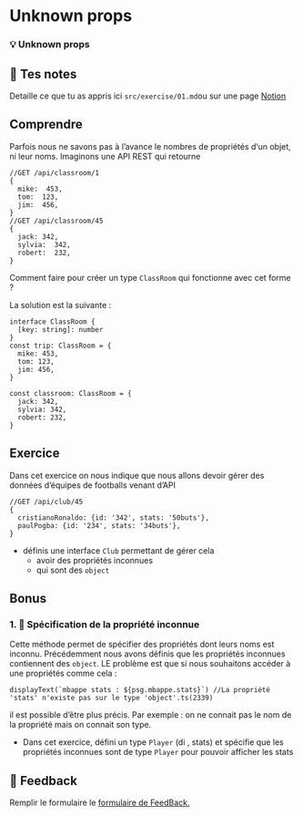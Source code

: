 # Unknown props

### 💡 Unknown props

## 📝 Tes notes

Detaille ce que tu as appris ici
`src/exercise/01.md`ou sur une page [Notion](https://go.mikecodeur.com/course-notes-template)

## Comprendre

Parfois nous ne savons pas à l’avance le nombres de propriétés d‘un objet, ni
leur noms. Imaginons une API REST qui retourne

```tsx
//GET /api/classroom/1
{
  mike:  453,
  tom:  123,
  jim:  456,
}
//GET /api/classroom/45
{
  jack: 342,
  sylvia:  342,
  robert:  232,
}
```

Comment faire pour créer un type `ClassRoom` qui fonctionne avec cet forme ?

La solution est la suivante :

```tsx
interface ClassRoom {
  [key: string]: number
}
const trip: ClassRoom = {
  mike: 453,
  tom: 123,
  jim: 456,
}

const classroom: ClassRoom = {
  jack: 342,
  sylvia: 342,
  robert: 232,
}
```

## Exercice

Dans cet exercice on nous indique que nous allons devoir gérer des données
d’équipes de footballs venant d’API

```tsx
//GET /api/club/45
{
  cristianoRonaldo: {id: '342', stats: '50buts'},
  paulPogba: {id: '234', stats: '34buts'},
}
```

- définis une interface `Club` permettant de gérer cela
  - avoir des propriétés inconnues
  - qui sont des `object`

## Bonus

### 1. 🚀 Spécification de la propriété inconnue

Cette méthode permet de spécifier des propriétés dont leurs noms est inconnu.
Précédemment nous avons définis que les propriétés inconnues contiennent des
`object`. LE problème est que si nous souhaitons accéder à une propriétés comme
cela :

```tsx
displayText(`mbappe stats : ${psg.mbappe.stats}`) //La propriété 'stats' n'existe pas sur le type 'object'.ts(2339)
```

il est possible d’être plus précis. Par exemple : on ne connait pas le nom de la
propriété mais on connait son type.

- Dans cet exercice, défini un type `Player` (di , stats) et spécifie que les
  propriétés inconnues sont de type `Player` pour pouvoir afficher les stats

## 🐜 Feedback

Remplir le formulaire le [formulaire de FeedBack.](https://go.mikecodeur.com/cours-react-avis?entry.1912869708=TypeScript%20PRO&entry.1430994900=4.TypeScript%20Avancee&entry.533578441=04%20Les%20Unknown%20Props)
